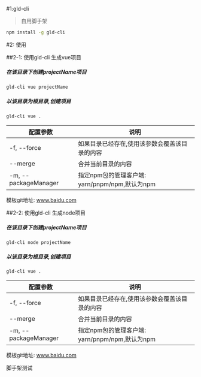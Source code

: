 #1:gld-cli
> 自用脚手架
``` sh
npm install -g gld-cli
```

#2: 使用

##2-1: 使用gld-cli 生成vue项目
##### 在该目录下创建projectName项目
``` sh
gld-cli vue projectName
```
##### 以该目录为根目录,创建项目
```sh
gld-cli vue .
```
| 配置参数                 |说明|
|----------------------|------------------------|
| -f, --force          | 如果目录已经存在,使用该参数会覆盖该目录的内容|
| --merge              | 合并当前目录的内容|
| -m, --packageManager | 指定npm包的管理客户端: yarn/pnpm/npm,默认为npm|

模板git地址: www.baidu.com


##2-2: 使用gld-cli 生成node项目
##### 在该目录下创建projectName项目
``` sh
gld-cli node projectName
```
##### 以该目录为根目录,创建项目
```sh
gld-cli vue .
```
| 配置参数                 |说明|
|----------------------|------------------------|
| -f, --force          | 如果目录已经存在,使用该参数会覆盖该目录的内容|
| --merge              | 合并当前目录的内容|
| -m, --packageManager | 指定npm包的管理客户端: yarn/pnpm/npm,默认为npm|

模板git地址: www.baidu.com



脚手架测试

